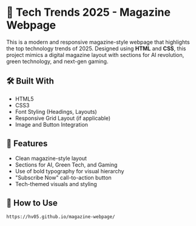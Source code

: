 # 📰 Tech Trends 2025 - Magazine Webpage

This is a modern and responsive magazine-style webpage that highlights the top technology trends of 2025. Designed using **HTML** and **CSS**, this project mimics a digital magazine layout with sections for AI revolution, green technology, and next-gen gaming.

## 🛠️ Built With

- HTML5
- CSS3
- Font Styling (Headings, Layouts)
- Responsive Grid Layout (if applicable)
- Image and Button Integration

## 📂 Features

- Clean magazine-style layout
- Sections for AI, Green Tech, and Gaming
- Use of bold typography for visual hierarchy
- "Subscribe Now" call-to-action button
- Tech-themed visuals and styling


## 🚀 How to Use
    https://hv05.github.io/magazine-webpage/


